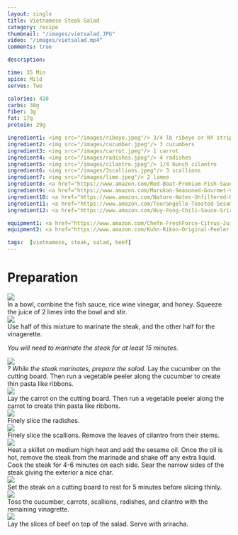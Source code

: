 ```yaml
---
layout: single
title: Vietnamese Steak Salad
category: recipe
thumbnail: "/images/vietsalad.JPG"
video: "/images/vietsalad.mp4"
comments: true

description:

time: 35 Min
spice: Mild
serves: Two

calories: 410
carbs: 38g
fiber: 3g
fat: 17g
protein: 29g

ingredient1: <img src="/images/ribeye.jpeg"/> 3/4 lb ribeye or NY strip
ingredient2: <img src="/images/cucumber.jpeg"/> 3 cucumbers
ingredient3: <img src="/images/carrot.jpeg"/> 1 carrot
ingredient4: <img src="/images/radishes.jpeg"/> 4 radishes
ingredient5: <img src="/images/cilantro.jpeg"/> 1/4 bunch cilantro
ingredient6: <img src="/images/3scallions.jpeg"/> 3 scallions
ingredient7: <img src="/images/lime.jpeg"/> 2 limes
ingredient8: <a href="https://www.amazon.com/Red-Boat-Premium-Fish-Sauce/dp/B00B617XK2/ref=as_li_ss_tl?s=grocery&ie=UTF8&qid=1485112437&sr=1-2&keywords=fish+sauce&th=1&linkCode=ll1&tag=cilalime09-20&linkId=d525ddf9cbbc4b7b569bcfa49ea49470"><img src="/images/fishsauce.jpeg"/> 4 tbsp fish sauce </a>
ingredient9: <a href="https://www.amazon.com/Marukan-Seasoned-Gourmet-Vinegar-Ounce/dp/B00UR6HALY/ref=as_li_ss_tl?s=grocery&rps=1&ie=UTF8&qid=1485112343&sr=1-1&keywords=rice+vinegar&refinements=p_85:2470955011&th=1&linkCode=ll1&tag=cilalime09-20&linkId=ac22aad02841df3edfb94335aaa29ea1"><img src="/images/ricewinevin.jpeg"/> 4 tbsp rice wine vinegar</a>
ingredient10: <a href="https://www.amazon.com/Nature-Nates-Unfiltered-Honey-Ounce/dp/B00CMQD3VS/ref=as_li_ss_tl?s=grocery&ie=UTF8&qid=1485112277&sr=1-4&keywords=honey&linkCode=ll1&tag=cilalime09-20&linkId=56d34d7eabe1275bfea4ea747b61eea1"><img src="/images/honey.jpeg"/> 2 tbsp honey </a>
ingredient11: <a href="https://www.amazon.com/Tourangelle-Toasted-Sesame-Oil-Expeller-pressed/dp/B005WXMPMQ/ref=as_li_ss_tl?s=grocery&ie=UTF8&qid=1485112379&sr=1-4&keywords=sesame+oil&th=1&linkCode=ll1&tag=cilalime09-20&linkId=7650d5960d5a88154976b58b7e4721d9"><img src="/images/sesameoil.jpeg"/> 2 tbsp sesame oil</a>
ingredient12: <a href="https://www.amazon.com/Huy-Fong-Chili-Sauce-Sriracha/dp/B0014CSG5Y/ref=as_li_ss_tl?ie=UTF8&qid=1485112531&sr=1-2&keywords=sriracha&linkCode=ll1&tag=cilalime09-20&linkId=853866a7ea7917dd976cf9c214313301"><img src="/images/sriracha.jpeg"/> sriracha for serving </a>

equipment1: <a href="https://www.amazon.com/Chefn-FreshForce-Citrus-Juicer-Lemon/dp/B002XOB0P0/ref=as_li_ss_tl?ie=UTF8&qid=1485112647&sr=8-16&keywords=yellow+citrus+juicer&linkCode=ll1&tag=cilalime09-20&linkId=021946d7242f0d3b21bd554c7a0f067d"><img src="/images/citrusjuicer.jpeg"/> citrus juicer </a>
equipment2: <a href="https://www.amazon.com/Kuhn-Rikon-Original-Peeler-Yellow/dp/B001BCFTWU/ref=as_li_ss_tl?s=kitchen&ie=UTF8&qid=1485112707&sr=1-1&keywords=kuhn+rikon+peeler&linkCode=ll1&tag=cilalime09-20&linkId=19d63dbc2c696a2de896b831996f4c22"><img src="/images/vegetablepeeler.jpeg"/> vegetable peeler </a>

tags:  [vietnamese, steak, salad, beef]
---
```


<div id="preparation">
<h1>Preparation</h1>
</div>

<div id="instruction">
<div id="image"><img src="/images/vietsalad1.jpeg"/> </div>
<div id="step">In a bowl, combine the fish sauce, rice wine vinegar, and honey. Squeeze the juice of 2 limes into the bowl and stir.</div>
</div>

<div id="instruction">
<div id="image"><img src="/images/vietsalad2.jpeg"/> </div>
<div id="step">Use half of this mixture to marinate the steak, and the other half for the vinagerette. 
<p><i>You will need to marinate the steak for at least 15 minutes.</i></p></div>
</div>

<div id="instruction">
<div id="image"><img src="/images/vietsalad3.jpeg"/> </div>
<div id="step"><i>? While the steak marinates, prepare the salad.</i> Lay the cucumber on the cutting board. Then run a vegetable peeler along the cucumber to create thin pasta like ribbons.</div>
</div>

<div id="instruction">
<div id="image"><img src="/images/vietsalad4.jpeg"/> </div>
<div id="step">Lay the carrot on the cutting board. Then run a vegetable peeler along the carrot to create thin pasta like ribbons.</div>
</div>

<div id="instruction">
<div id="image"><img src="/images/vietsalad5.jpeg"/> </div>
<div id="step">Finely slice the radishes.</div>
</div>

<div id="instruction">
<div id="image"><img src="/images/vietsalad6.jpeg"/> </div>
<div id="step">Finely slice the scallions. Remove the leaves of cilantro from their stems.</div>
</div>


<div id="instruction">
<div id="image"><img src="/images/vietsalad7.jpeg"/> </div>
<div id="step">Heat a skillet on medium high heat and add the sesame oil. Once the oil is hot, remove the steak from the marinade and shake off any extra liquid. Cook the steak for 4-6 minutes on each side. Sear the narrow sides of the steak giving the exterior a nice char.</div>
</div>

<div id="instruction">
<div id="image"><img src="/images/vietsalad8.jpeg"/> </div>
<div id="step">Set the steak on a cutting board to rest for 5 minutes before slicing thinly.</div>
</div>

<div id="instruction">
<div id="image"><img src="/images/vietsalad9.jpeg"/> </div>
<div id="step">Toss the cucumber, carrots, scallions, radishes, and cilantro with the remaining vinagrette.</div>
</div>

<div id="instruction">
<div id="image"><img src="/images/vietsalad10.jpeg"/> </div>
<div id="step">Lay the slices of beef on top of the salad. Serve with sriracha.</div>
</div>

